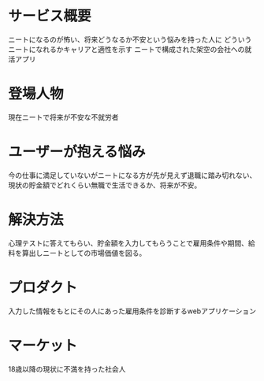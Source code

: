 # サービス概要

ニートになるのが怖い、将来どうなるか不安という悩みを持った人に
どういうニートになれるかキャリアと適性を示す
ニートで構成された架空の会社への就活アプリ

# 登場人物

現在ニートで将来が不安な不就労者

# ユーザーが抱える悩み

今の仕事に満足していないがニートになる方が先が見えず退職に踏み切れない、現状の貯金額でどれくらい無職で生活できるか、将来が不安。

# 解決方法

心理テストに答えてもらい、貯金額を入力してもらうことで雇用条件や期間、給料を算出しニートとしての市場価値を図る。

# プロダクト

入力した情報をもとにその人にあった雇用条件を診断するwebアプリケーション

# マーケット

18歳以降の現状に不満を持った社会人

